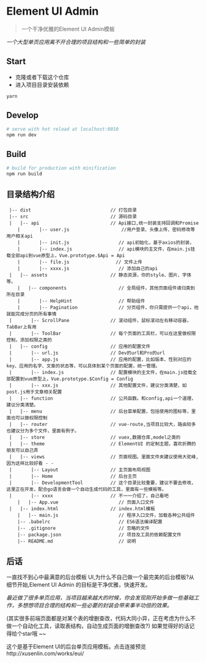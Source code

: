 # Element UI Admin

> 一个干净优雅的Element UI Admin模板

*一个大型单页应用离不开合理的项目结构和一些简单的封装*


## Start

 - 克隆或者下载这个仓库
 - 进入项目目录安装依赖

``` bash
yarn
```

## Develop

``` bash
# serve with hot reload at localhost:8010
npm run dev
```

## Build

``` bash
# build for production with minification
npm run build
```

## 目录结构介绍 ##

	 |-- dist                             // 打包目录
	 |-- src                              // 源码目录
	 |   |-- api                          // Api接口,统一封装支持回调和Promise
		|       |-- user.js           	      //用户登录、头像上传、密码修改等用户相关api
		|       |-- init.js                  // api初始化，基于axios的封装，
		|       |-- index.js           	     // api模块的主文件，在main.js挂载全部api到vue原型上，Vue.prototype.$Api = Api
		|       |-- file.js                 // 文件上传
		|       |-- xxxx.js           	     // 添加自己的api
	 |   |-- assets                       // 静态资源，你的style、图片、字体等。
		|   |-- components                   // 全局组件，其他页面组件请归类到所在目录
		|       |-- HelpHint                 // 帮助组件
		|       |-- Pagination               // 分页组件，你只需提供一个api，他就能完成分页的所有事情
	 |       |-- ScrollPane               // 滚动组件，鼠标滚动左右移动容器，TabBar上有用
	 |       |-- ToolBar                  // 每个页面的工具栏，可以在这里做权限控制，添加权限之类的
	 |   |-- config                       // 应用的配置文件
	 |       |-- url.js                   // Dev的url和Pro的url
	 |       |-- app.js                   // 应用的配置，比如版本、性别对应的key、应用的名字、文章的状态等，可以具体到某个页面的配置，统一管理。
	 |       |-- index.js                 // 配置模块的主文件，在main.js挂载全部配置到vue原型上，Vue.prototype.$Config = Config
	 |       |-- xxx.js                   // 其他配置文件，建议分类清楚，如post.js用于文章相关配置
	 |   |-- function                     // 公共函数。和config,api一个道理，建议分类清楚。
	 |   |-- menu                         // 后台菜单配置，包括使用的图标等，里面也可以做权限控制
	 |   |-- router                       // vue-route,当项目比较大，路由较多也建议分为多个文件，里面有例子。
	 |   |-- store                        // vuex,数据仓库,model之类的
	 |   |-- theme                        // ElementUI 的定制主题，喜欢折腾的朋友可以自己弄
	 |   |-- views                        // 页面视图。里面文件夹建议使用大驼峰,因为这样比较好看 - - 
	 |       |-- Layout                   // 主页面布局视图
	 |       |-- Home                     // 后台主页
	 |       |-- DevelopmentTool          // 这个目录比较重要，建议不要去修改，这里正在开发，配合go语言会做一个自动生成代码的工具，里面有一些模板等。
	 |       |-- xxxx                     // 不一一介绍了，自己看吧
		|   |-- App.vue                      // 页面入口文件
	 |   |-- index.html                   // index.html模板
		|   |-- main.js                      // 程序入口文件，加载各种公共组件
		|-- .babelrc                         // ES6语法编译配置
		|-- .gitignore                       // 忽略的文件
		|-- package.json                     // 项目及工具的依赖配置文件
		|-- README.md                        // 说明




## 后话

一直找不到心中最满意的后台模板 UI,为什么不自己做一个最完美的后台模板?从细节开始,Element UI Admin 的目标是干净优雅，快速开发。

*最近做了很多单页应用，当项目越来越大的时候，你会发现刚开始多做一些基础工作，多想想项目合理的结构和一些必要的封装会带来事半功倍的效果。*

(其实很多前端页面都是对某个表的增删查改，代码大同小异，正在考虑为什么不做一个自动化工具，读取表结构，自动生成页面的增删查改?)
如果觉得好的话记得给个star哦 ~~

这个是基于Element UI的后台单页应用模板。点击连接预览http://xusenlin.com/works/eui/

